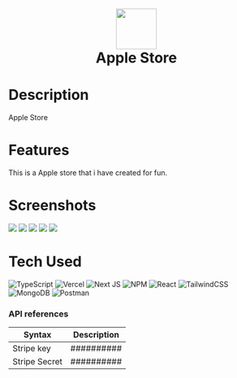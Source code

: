 <div align="center">
      <h1> <img src="https://res.cloudinary.com/dmlts9lbk/image/upload/v1683381807/apple_logo-removebg-preview_gonsny.png" width="80px"><br/>Apple Store</h1>
     </div>


# Description
Apple Store

# Features
This is a Apple store that i have created for fun.
# Screenshots
 <img src="https://res.cloudinary.com/dmlts9lbk/image/upload/v1685811610/Screenshot_2023-06-03_222423_sfd03e.png"> <img src="https://res.cloudinary.com/dmlts9lbk/image/upload/v1685811610/Screenshot_2023-06-03_222415_mbax4j.png"> <img src="https://res.cloudinary.com/dmlts9lbk/image/upload/v1685811610/Screenshot_2023-06-03_222447_lo1mka.png"> <img src="https://res.cloudinary.com/dmlts9lbk/image/upload/v1685811609/Screenshot_2023-06-03_222459_ceoprz.png"> <img src="https://res.cloudinary.com/dmlts9lbk/image/upload/v1685811610/Screenshot_2023-06-03_222543_dupdvb.png">
# Tech Used
 ![TypeScript](https://img.shields.io/badge/typescript-%23007ACC.svg?style=for-the-badge&logo=typescript&logoColor=white) ![Vercel](https://img.shields.io/badge/vercel-%23000000.svg?style=for-the-badge&logo=vercel&logoColor=white) ![Next JS](https://img.shields.io/badge/Next-black?style=for-the-badge&logo=next.js&logoColor=white) ![NPM](https://img.shields.io/badge/NPM-%23000000.svg?style=for-the-badge&logo=npm&logoColor=white) ![React](https://img.shields.io/badge/react-%2320232a.svg?style=for-the-badge&logo=react&logoColor=%2361DAFB) ![TailwindCSS](https://img.shields.io/badge/tailwindcss-%2338B2AC.svg?style=for-the-badge&logo=tailwind-css&logoColor=white) ![MongoDB](https://img.shields.io/badge/MongoDB-%234ea94b.svg?style=for-the-badge&logo=mongodb&logoColor=white) ![Postman](https://img.shields.io/badge/Postman-FF6C37?style=for-the-badge&logo=postman&logoColor=white)
      
### API references
| Syntax | Description |
| ----------- | ----------- |
| Stripe key | ########## |
| Stripe Secret  | ##########|

      
<!-- </> with 💛 by readMD (https://readmd.itsvg.in) -->
    
